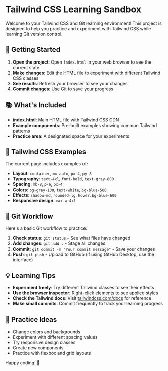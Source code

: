 # Tailwind CSS Learning Sandbox

Welcome to your Tailwind CSS and Git learning environment! This project is designed to help you practice and experiment with Tailwind CSS while learning Git version control.

## 🚀 Getting Started

1. **Open the project**: Open `index.html` in your web browser to see the current state
2. **Make changes**: Edit the HTML file to experiment with different Tailwind CSS classes
3. **See results**: Refresh your browser to see your changes
4. **Commit changes**: Use Git to save your progress

## 📚 What's Included

- **index.html**: Main HTML file with Tailwind CSS CDN
- **Example components**: Pre-built examples showing common Tailwind patterns
- **Practice area**: A designated space for your experiments

## 🎨 Tailwind CSS Examples

The current page includes examples of:
- **Layout**: `container`, `mx-auto`, `px-4`, `py-8`
- **Typography**: `text-4xl`, `font-bold`, `text-gray-800`
- **Spacing**: `mb-8`, `p-6`, `px-4`
- **Colors**: `bg-gray-100`, `text-white`, `bg-blue-500`
- **Effects**: `shadow-md`, `rounded-lg`, `hover:bg-blue-600`
- **Responsive design**: `max-w-4xl`

## 🔧 Git Workflow

Here's a basic Git workflow to practice:

1. **Check status**: `git status` - See what files have changed
2. **Add changes**: `git add .` - Stage all changes
3. **Commit**: `git commit -m "Your commit message"` - Save your changes
4. **Push**: `git push` - Upload to GitHub (if using GitHub Desktop, use the interface)

## 💡 Learning Tips

- **Experiment freely**: Try different Tailwind classes to see their effects
- **Use the browser inspector**: Right-click elements to see applied styles
- **Check the Tailwind docs**: Visit [tailwindcss.com/docs](https://tailwindcss.com/docs) for reference
- **Make small commits**: Commit frequently to track your learning progress

## 🎯 Practice Ideas

- Change colors and backgrounds
- Experiment with different spacing values
- Try responsive design classes
- Create new components
- Practice with flexbox and grid layouts

Happy coding! 🎉 